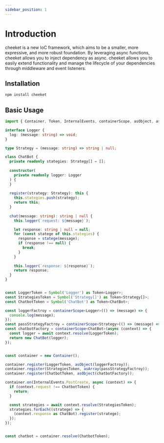 ```yaml
---
sidebar_position: 1
---
```


# Introduction

cheeket is a new IoC framework, which aims to be a smaller, more expressive, and more robust foundation. By leveraging async functions, cheeket allows you to inject dependency as async. cheeket allows you to easily extend functionality and manage the lifecycle of your dependencies through middleware and event listeners. 

## Installation
```bash npm2yarn
npm install cheeket
```

## Basic Usage

```typescript
import { Container, Token, InternalEvents, containerScope, asObject, asArray } from 'cheeket';

interface Logger {
  log: (message: string) => void;
}

type Strategy = (message: string) => string | null;

class ChatBot {
  private readonly stategies: Strategy[] = [];
  
  constructor(
    private readonly logger: Logger
  ) {
  }
  
  register(strategy: Strategy): this {
    this.stategies.push(strategy);
    return this;
  }
  
  chat(message: string): string | null {
    this.logger(`request: ${message}`);

    let response: string | null = null;
    for (const statege of this.stategies) {
      response = statege(message);
      if (response !== null) {
        break;
      }
    }
    
    this.logger(`response: ${response}`);
    return response;
  }
}


const LoggerToken = Symbol('Logger') as Token<Logger>;
const StrategiesToken = Symbol('Strategy[]') as Token<Strategy[]>;
const ChatbotToken = Symbol('ChatBot') as Token<ChatBot>;

const loggerFactroy = containerScope<Logger>(() => (message) => {
  console.log(message);
});
const passStrategyFactroy = containerScope<Strategy>(() => (message) => message);
const chatbotFactory = containerScope<ChatBot>(async (context) => {
  const logger = await context.resolve(LoggerToken);
  return new ChatBot(logger);
});


const container = new Container();

container.register(LoggerToken, asObject(loggerFactroy));
container.register(StrategiesToken, asArray(passStrategyFactroy));
container.register(ChatbotToken, asObject(chatbotFactory));

container.on(InternalEvents.PostCreate, async (context) => {
  if (context.request !== ChatbotToken) {
    return;
  }

  const strategies = await context.resolve(StrategiesToken);
  strategies.forEach((stratege) => {
    (context.response as ChatBot).register(stratege);
  });
});


const chatbot = container.resolve(ChatbotToken);
```